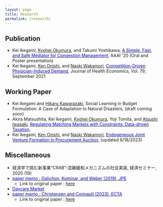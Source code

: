 ```yaml
---
layout: page
title: Research
permalink: /research/
---
```



## Publication
- Kei Ikegami, [<u>Kyohei Okumura</u>](https://okuchap.github.io/), and Takumi Yoshikawa, [<font color="blue">A Simple, Fast, and Safe Mediator for Congestion Management</font>](/assets/papers/CRAB_AAAI.pdf), AAAI '20 (Oral and Poster presentation)
- Kei Ikegami, [<u>Ken Onishi</u>](https://sites.google.com/site/kenonishiecon/), and [<u>Naoki Wakamori</u>](https://sites.google.com/site/nwakamori/home), [<font color="blue">Competition-Driven Physician-Induced Demand</font>](https://www.sciencedirect.com/science/article/pii/S0167629621000734?via%3Dihub), Journal of Health Economics, Vol. 79, September 2021

## Working Paper
- Kei Ikegami and [<u>Hikaru Kawarazaki</u>](https://sites.google.com/site/hikarukawara/home), Social Learning in Budget Formulation: A Case of Adaptation to Natural Disasters, (draft coming soon)
- Akira Matsushita, Kei Ikegami, [<u>Kyohei Okumura</u>](https://okuchap.github.io/), Yoji Tomita, and [<u>Atsushi Iwasaki</u>](https://sites.google.com/site/a2ciwasaki/), [<font color="blue">Regulating Matching Markets with Constraints: Data-driven Taxation</font>](https://arxiv.org/abs/2205.14387).
- Kei Ikegami, [<u>Ken Onishi</u>](https://sites.google.com/site/kenonishiecon/), and [<u>Naoki Wakamori</u>](https://sites.google.com/site/nwakamori/home), [<font color="blue">Endogeneous Joint Venture Formation in Procurement Auction</font>](/assets/papers/AuctionJV.pdf), (updated 6/18/2023)


## Miscellaneous
- 経済学で挑む新事業“CRAB":混雑緩和メカニズムの社会実装, 経済セミナー, 2020 (19)
- [<font color="blue">paper memo : Galichon, Kominar, and Weber (2019), JPE</font>](/assets/papers/ITUMatching.pdf)
  - Link to original paper : [here](https://www.journals.uchicago.edu/doi/10.1086/702020)
- [<font color="blue">Daycare Market</font>](/assets/papers/daycare.pdf)
- [<font color="blue">paper memo : Christensen and Connault (2023), ECTA</font>](/assets/papers/CC_memo.pdf)
  - Link to original paper : [here](https://onlinelibrary.wiley.com/doi/full/10.3982/ECTA17232)